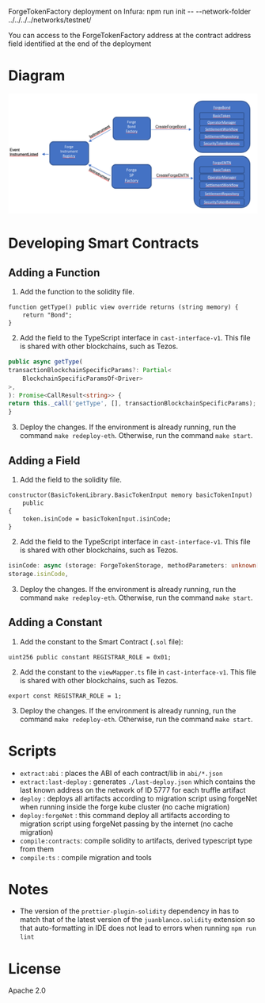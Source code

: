 ForgeTokenFactory deployment on Infura:
npm run init -- --network-folder ../../../../networks/testnet/

You can access to the ForgeTokenFactory address at the contract address
field identified at the end of the deployment

# Diagram

![Smart Contract Diagram](./SmartContractDiagram.png "Smart Contract Diagram")

# Developing Smart Contracts

## Adding a Function

1. Add the function to the solidity file.

```
function getType() public view override returns (string memory) {
    return "Bond";
}
```

2. Add the field to the TypeScript interface in `cast-interface-v1`. This file is shared with other blockchains, such as Tezos.

```typescript
public async getType(
transactionBlockchainSpecificParams?: Partial<
    BlockchainSpecificParamsOf<Driver>
>,
): Promise<CallResult<string>> {
return this._call('getType', [], transactionBlockchainSpecificParams);
}
```

3. Deploy the changes. If the environment is already running, run the command `make redeploy-eth`. Otherwise, run the command `make start`.

## Adding a Field

1. Add the field to the solidity file.

```
constructor(BasicTokenLibrary.BasicTokenInput memory basicTokenInput)
    public
{
    token.isinCode = basicTokenInput.isinCode;
}
```

2. Add the field to the TypeScript interface in `cast-interface-v1`. This file is shared with other blockchains, such as Tezos.

```typescript
isinCode: async (storage: ForgeTokenStorage, methodParameters: unknown[]) =>
storage.isinCode,
```

3. Deploy the changes. If the environment is already running, run the command `make redeploy-eth`. Otherwise, run the command `make start`.

## Adding a Constant

1. Add the constant to the Smart Contract (`.sol` file):

```
uint256 public constant REGISTRAR_ROLE = 0x01;
```

2. Add the constant to the `viewMapper.ts` file in `cast-interface-v1`. This file is shared with other blockchains, such as Tezos.

```
export const REGISTRAR_ROLE = 1;
```

3. Deploy the changes. If the environment is already running, run the command `make redeploy-eth`. Otherwise, run the command `make start`.

# Scripts

- `extract:abi` : places the ABI of each contract/lib in `abi/*.json`
- `extract:last-deploy` : generates `./last-deploy.json` which contains the last known address on the network of ID 5777 for each truffle artifact 
- `deploy` : deploys all artifacts according to migration script using forgeNet when running inside the forge kube cluster (no cache migration)
- `deploy:forgeNet` : this command deploy all artifacts according to migration script using forgeNet passing by the internet (no cache migration)
- `compile:contracts`: compile solidity to artifacts, derived typescript type from them
- `compile:ts` : compile migration and tools

# Notes

- The version of the `prettier-plugin-solidity` dependency in has to match that of the latest version of the `juanblanco.solidity` extension so that auto-formatting in IDE does not lead to errors when running `npm run lint`

# License

Apache 2.0

